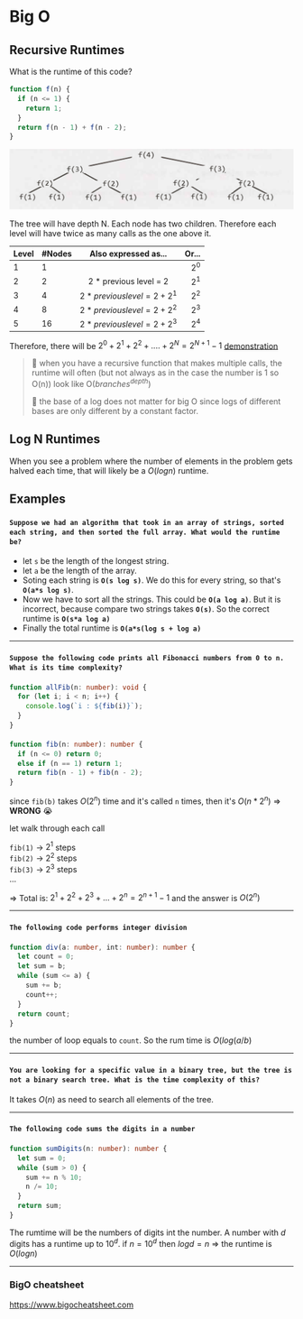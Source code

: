 # Big O

## Recursive Runtimes

What is the runtime of this code?

```javascript
function f(n) {
  if (n <= 1) {
    return 1;
  }
  return f(n - 1) + f(n - 2);
}
```

![tree](big-O-2020-03-18-14-09-38.png)

The tree will have depth N. Each node has two children. Therefore each level will have twice as many calls as the one above it.

| Level | #Nodes |       Also expressed as...       |   Or... |
| ----- | ------ | :------------------------------: | ------: |
| 1     | 1      |                                  | $`2^0`$ |
| 2     | 2      |     2 \* previous level = 2      | $`2^1`$ |
| 3     | 4      | $`2 * previous level = 2 + 2^1`$ | $`2^2`$ |
| 4     | 8      | $`2 * previous level = 2 + 2^2`$ | $`2^3`$ |
| 5     | 16     | $`2 * previous level = 2 + 2^3`$ | $`2^4`$ |

Therefore, there will be $`2^0 + 2^1 + 2^2 + .... + 2^N = 2^{N+1} - 1`$ [demonstration](./math-formular.md#sum-of-powers-of-2)

> 🎯 when you have a recursive function that makes multiple calls, the runtime will often (but not always as in the case the number is 1 so O(n)) look like O($branches^{depth}$)
>
> 🎯 the base of a log does not matter for big O since logs of different bases are only different by a constant factor.

## Log N Runtimes

When you see a problem where the number of elements in the problem gets halved each time, that will likely be a $`O(log n)`$ runtime.

## Examples

#### **`Suppose we had an algorithm that took in an array of strings, sorted each string, and then sorted the full array. What would the runtime be?`**


  - let `s` be the length of the longest string.
  - let `a` be the length of the array.
  - Soting each string is **`O(s log s)`**. We do this for every string, so that's **`O(a*s log s)`**.
  - Now we have to sort all the strings. This could be **`O(a log a)`**. But it is incorrect, because compare two strings takes **`O(s)`**. So the correct runtime is **`O(s*a log a)`**
  - Finally the total runtime is **`O(a*s(log s + log a)`**
  
---

#### **`Suppose the following code prints all Fibonacci numbers from 0 to n. What is its time complexity?`**

```typescript
function allFib(n: number): void {
  for (let i; i < n; i++) {
    console.log(`i : ${fib(i)}`);
  }
}

function fib(n: number): number {
  if (n <= 0) return 0;
  else if (n == 1) return 1;
  return fib(n - 1) + fib(n - 2);
}
```

since `fib(b)` takes $`O(2^n)`$ time and it's called `n` times, then it's $`O(n * 2^n)`$ => **WRONG** 😭

let walk through each call

`fib(1)` -> $`2^1`$ steps <br />
`fib(2)` -> $`2^2`$ steps <br />
`fib(3)` -> $`2^3`$ steps <br />
...

=> Total is: $`2^1 + 2^2 + 2^3 + ... + 2^n = 2^{n+1} - 1`$ and the answer is $`O(2^n)`$

---

#### **`The following code performs integer division`**

```typescript
function div(a: number, int: number): number {
  let count = 0;
  let sum = b;
  while (sum <= a) {
    sum += b;
    count++;
  }
  return count;
}
```

the number of loop equals to `count`. So the rum time is $`O(log(a/b)`$

---

#### **`You are looking for a specific value in a binary tree, but the tree is not a binary search tree. What is the time complexity of this?`**

It takes $`O(n)`$ as need to search all elements of the tree.

---

#### **`The following code sums the digits in a number`**

```typescript
function sumDigits(n: number): number {
  let sum = 0;
  while (sum > 0) {
    sum += n % 10;
    n /= 10;
  }
  return sum;
}
```

The rumtime will be the numbers of digits int the number. A number with $`d`$ digits has a runtime up to $`10^d`$. if $`n = 10^d`$ then $`logd = n`$ => the runtime is $`O(log n)`$



---

### BigO cheatsheet

https://www.bigocheatsheet.com
